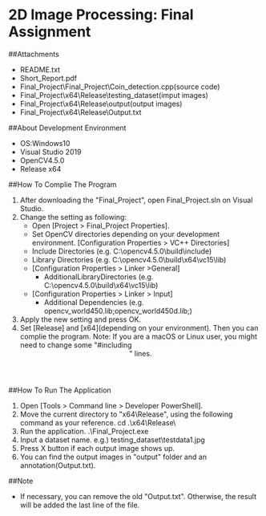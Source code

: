 # 2D Image Processing: Final Assignment

##Attachments
 - README.txt
 - Short_Report.pdf
 - Final_Project\Final_Project\Coin_detection.cpp(source code)
 - Final_Project\x64\Release\testing_dataset(imput images)
 - Final_Project\x64\Release\output(output images)
 - Final_Project\x64\Release\Output.txt

##About Development Environment
 - OS:Windows10
 - Visual Studio 2019
 - OpenCV4.5.0
 - Release x64

##How To Complie The Program
1. After downloading the "Final_Project", open Final_Project.sln on Visual Studio.
2. Change the setting as following:
   - Open [Project > Final_Project Properties].
   - Set OpenCV directories depending on your development environment.
     [Configuration Properties > VC++ Directories] 
	- Include Directories (e.g. C:\opencv4.5.0\build\include)
	- Library Directories (e.g. C:\opencv4.5.0\build\x64\vc15\lib)
   - [Configuration Properties > Linker >General]
        - AdditionalLibraryDirectories (e.g. C:\opencv4.5.0\build\x64\vc15\lib)
   - [Configuration Properties > Linker > Input]
        - Additional Dependencies (e.g. opencv_world450.lib;opencv_world450d.lib;)
3. Apply the new setting and press OK.
4. Set [Release] and [x64](depending on your environment). 
Then you can complie the program.
Note: If you are a macOS or Linux user, you might need to change some "#including <header>" lines.

##How To Run The Application
1. Open [Tools > Command line > Developer PowerShell].
2. Move the current directory to "x64\Release", using the following command as your reference.
 cd .\x64\Release\
3. Run the application.
 .\Final_Project.exe
4. Input a dataset name.
e.g.) testing_dataset\testdata1.jpg
5. Press X button if each output image shows up.
6. You can find the output images in "output" folder and an annotation(Output.txt).

##Note
- If necessary, you can remove the old "Output.txt". Otherwise, the result will be added the last line of the file.

